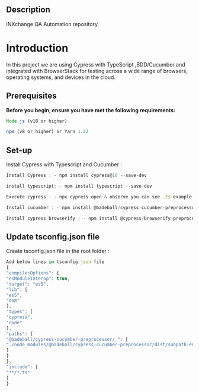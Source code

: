 ## Description

INXchange QA Automation repository.

# Introduction

In this project we are using Cypress with TypeScript ,BDD/Cucumber and integrated with BrowserStack for testing across a wide range of browsers, operating systems, and devices in the cloud.


## Prerequisites

**Before you begin, ensure you have met the following requirements:**

```javascript
Node.js (v18 or higher)

npm (v8 or higher) or Yarn 1.22
```

## Set-up

Install Cypress with Typescript and Cucumber :

```javascript
Install Cypress : - npm install cypress@10 --save-dev

install typescript: - npm install typescript --save-dev

Execute cypress : - npx cypress open & observe you can see .ts example and required files

Install cucumber : - npm install @badeball/cypress-cucumber-preprocessor_

Install cypress browserify : - npm install @cypress/browserify-preprocessor_
```

## Update tsconfig.json file
Create tsconfig.json file in the root folder :

```javascript
Add below lines in tsconfig.json file
{
"compilerOptions": {
"esModuleInterop": true,
"target": "es5",
"lib": [
"es5",
"dom"
],
"types": [
"cypress",
"node"
],
"paths": {
"@badeball/cypress-cucumber-preprocessor/_": [
"./node_modules/@badeball/cypress-cucumber-preprocessor/dist/subpath-entrypoints/_"
]
}
},
"include": [
"**/*.ts"
]
}
```